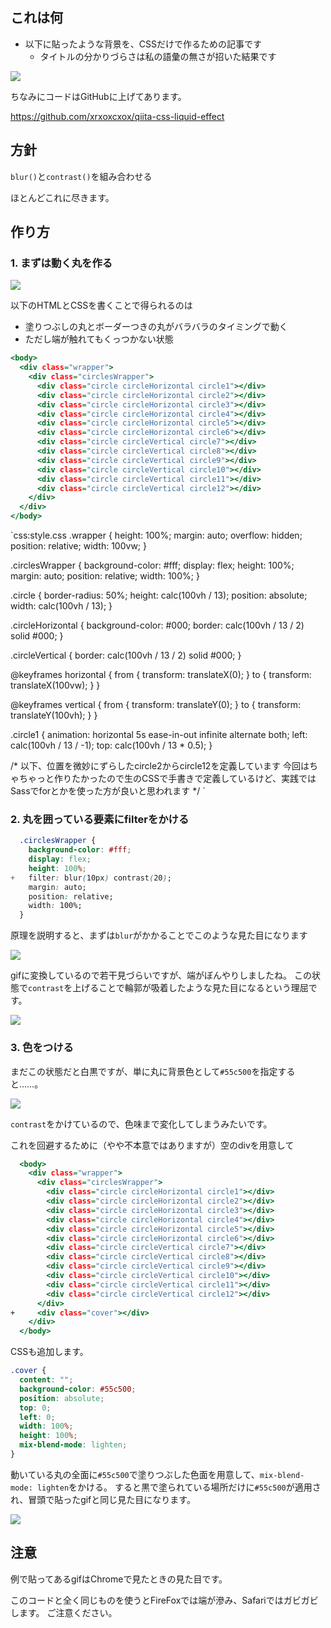 <!--
title:   CSSだけで作る、液体っぽくポワポワ動く背景
tags:    CSS,Design,HTML,デザイン
id:      2bf0715f35c05f94ad47
private: false
-->
## これは何

- 以下に貼ったような背景を、CSSだけで作るための記事です
    - タイトルの分かりづらさは私の語彙の無さが招いた結果です

![](https://qiita-image-store.s3.ap-northeast-1.amazonaws.com/0/214677/d74db673-1d46-f72b-3968-8decdea59745.gif)

ちなみにコードはGitHubに上げてあります。

https://github.com/xrxoxcxox/qiita-css-liquid-effect

## 方針

`blur()`と`contrast()`を組み合わせる

ほとんどこれに尽きます。

## 作り方

### 1. まずは動く丸を作る

![](https://qiita-image-store.s3.ap-northeast-1.amazonaws.com/0/214677/db2ea645-9cf0-9f48-20b0-700cf174c752.gif)

以下のHTMLとCSSを書くことで得られるのは

- 塗りつぶしの丸とボーダーつきの丸がバラバラのタイミングで動く
- ただし端が触れてもくっつかない状態

```html:index.html
<body>
  <div class="wrapper">
    <div class="circlesWrapper">
      <div class="circle circleHorizontal circle1"></div>
      <div class="circle circleHorizontal circle2"></div>
      <div class="circle circleHorizontal circle3"></div>
      <div class="circle circleHorizontal circle4"></div>
      <div class="circle circleHorizontal circle5"></div>
      <div class="circle circleHorizontal circle6"></div>
      <div class="circle circleVertical circle7"></div>
      <div class="circle circleVertical circle8"></div>
      <div class="circle circleVertical circle9"></div>
      <div class="circle circleVertical circle10"></div>
      <div class="circle circleVertical circle11"></div>
      <div class="circle circleVertical circle12"></div>
    </div>
  </div>
</body>
```

`css:style.css
.wrapper {
  height: 100%;
  margin: auto;
  overflow: hidden;
  position: relative;
  width: 100vw;
}

.circlesWrapper {
  background-color: #fff;
  display: flex;
  height: 100%;
  margin: auto;
  position: relative;
  width: 100%;
}

.circle {
  border-radius: 50%;
  height: calc(100vh / 13);
  position: absolute;
  width: calc(100vh / 13);
}

.circleHorizontal {
  background-color: #000;
  border: calc(100vh / 13 / 2) solid #000;
}

.circleVertical {
  border: calc(100vh / 13 / 2) solid #000;
}

@keyframes horizontal {
  from {
    transform: translateX(0);
  }
  to {
    transform: translateX(100vw);
  }
}

@keyframes vertical {
  from {
    transform: translateY(0);
  }
  to {
    transform: translateY(100vh);
  }
}

.circle1 {
  animation: horizontal 5s ease-in-out infinite alternate both;
  left: calc(100vh / 13 / -1);
  top: calc(100vh / 13 * 0.5);
}

/*
以下、位置を微妙にずらしたcircle2からcircle12を定義しています
今回はちゃちゃっと作りたかったので生のCSSで手書きで定義しているけど、実践ではSassでforとかを使った方が良いと思われます
*/
`

### 2. 丸を囲っている要素にfilterをかける

```diff_css:style.css
  .circlesWrapper {
    background-color: #fff;
    display: flex;
    height: 100%;
+   filter: blur(10px) contrast(20);
    margin: auto;
    position: relative;
    width: 100%;
  }
```

原理を説明すると、まずは`blur`がかかることでこのような見た目になります

![](https://qiita-image-store.s3.ap-northeast-1.amazonaws.com/0/214677/b2f425cd-3090-71ab-b1e9-c78f4e78d5df.gif)

gifに変換しているので若干見づらいですが、端がぼんやりしましたね。
この状態で`contrast`を上げることで輪郭が吸着したような見た目になるという理屈です。

![](https://qiita-image-store.s3.ap-northeast-1.amazonaws.com/0/214677/1500b8ee-24c9-e863-f591-075fa9c688ae.gif)

### 3. 色をつける

まだこの状態だと白黒ですが、単に丸に背景色として`#55c500`を指定すると……。

![](https://qiita-image-store.s3.ap-northeast-1.amazonaws.com/0/214677/ce497c0e-23cf-124e-bc11-2e866afbd5ca.gif)

`contrast`をかけているので、色味まで変化してしまうみたいです。

これを回避するために（やや不本意ではありますが）空のdivを用意して

```diff_html:index.html
  <body>
    <div class="wrapper">
      <div class="circlesWrapper">
        <div class="circle circleHorizontal circle1"></div>
        <div class="circle circleHorizontal circle2"></div>
        <div class="circle circleHorizontal circle3"></div>
        <div class="circle circleHorizontal circle4"></div>
        <div class="circle circleHorizontal circle5"></div>
        <div class="circle circleHorizontal circle6"></div>
        <div class="circle circleVertical circle7"></div>
        <div class="circle circleVertical circle8"></div>
        <div class="circle circleVertical circle9"></div>
        <div class="circle circleVertical circle10"></div>
        <div class="circle circleVertical circle11"></div>
        <div class="circle circleVertical circle12"></div>
      </div>
+     <div class="cover"></div>
    </div>
  </body>
```

CSSも追加します。

```css:style.css
.cover {
  content: "";
  background-color: #55c500;
  position: absolute;
  top: 0;
  left: 0;
  width: 100%;
  height: 100%;
  mix-blend-mode: lighten;
}
```

動いている丸の全面に`#55c500`で塗りつぶした色面を用意して、`mix-blend-mode: lighten`をかける。
すると黒で塗られている場所だけに`#55c500`が適用され、冒頭で貼ったgifと同じ見た目になります。

![](https://qiita-image-store.s3.ap-northeast-1.amazonaws.com/0/214677/d74db673-1d46-f72b-3968-8decdea59745.gif)

## 注意

例で貼ってあるgifはChromeで見たときの見た目です。

このコードと全く同じものを使うとFireFoxでは端が滲み、Safariではガビガビします。
ご注意ください。